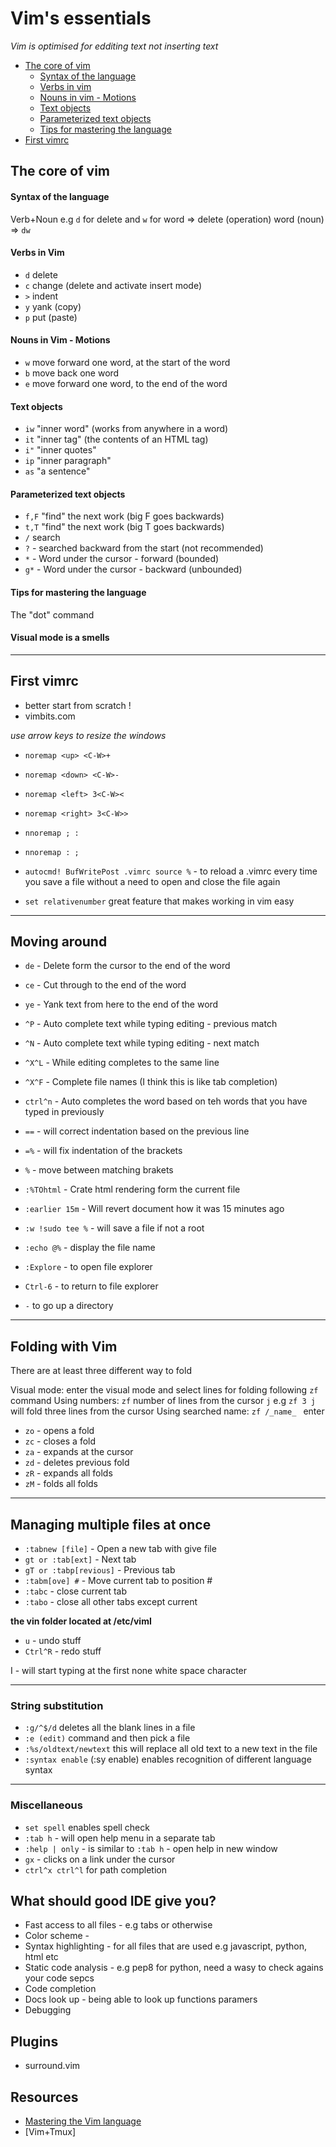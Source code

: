 # Vim's essentials 

_Vim is optimised for edditing text not inserting text_

- [The core of vim](#the-core-of-vim)
    - [Syntax of the language](#syntax-of-the-language)
    - [Verbs in vim](#verbs-in-vim)
    - [Nouns in vim - Motions](#nouns-in-vim-motions)
    - [Text objects](#text-objects)
    - [Parameterized text objects](#parameterized-text-object)
    - [Tips for mastering the language](#tips-for-mastering-the-language)
- [First vimrc](#first-vimrc)

## The core of vim

#### Syntax of the language

Verb+Noun e.g `d` for delete and `w` for word => delete (operation) word (noun) => `dw`

#### Verbs in Vim

- `d` delete
- `c` change (delete and activate insert mode)
- `>` indent
- `y` yank (copy)
- `p` put (paste)

#### Nouns in Vim - Motions

- `w` move forward one word, at the start of the word
- `b` move back one word
- `e` move forward one word, to the end of the word

#### Text objects

- `iw` "inner word" (works from anywhere in a word)
- `it` "inner tag" (the contents of an HTML tag)
- `i"` "inner quotes"
- `ip` "inner paragraph"
- `as` "a sentence"

#### Parameterized text objects

- `f,F` "find" the next work (big F goes backwards)
- `t,T` "find" the next work (big T goes backwards)
- `/` search
- `?` - searched backward from the start (not recommended)
- `*` - Word under the cursor - forward (bounded)
- `g*` - Word under the cursor - backward (unbounded)

#### Tips for mastering the language

The "dot" command

#### Visual mode is a smells

----------------------------------------------------------------------------------------------------

## First vimrc

- better start from scratch !
- vimbits.com

_use arrow keys to resize the windows_

- `noremap <up> <C-W>+` 
- `noremap <down> <C-W>-`
- `noremap <left> 3<C-W><`
- `noremap <right> 3<C-W>>`

- `nnoremap ; :`
- `nnoremap : ;`

- `autocmd! BufWritePost .vimrc source %` - to reload a .vimrc every time you save a file without a need to open and
close the file again
- `set relativenumber` great feature that makes working in vim easy

----------------------------------------------------------------------------------------------------

## Moving around

- `de` - Delete form the cursor to the end of the word
- `ce` - Cut through to the end of the word
- `ye` - Yank text from here to the end of the word
 
- `^P` - Auto complete text while typing editing - previous match
- `^N` - Auto complete text while typing editing - next match
- `^X^L` - While editing completes to the same line
- `^X^F` - Complete file names (I think this is like tab completion)
- `ctrl^n` - Auto completes the word based on teh words that you have typed in previously

- `==` - will correct indentation based on the previous line
- `=%` - will fix indentation of the brackets
- `%` - move between matching brakets
 
- `:%TOhtml` - Crate html rendering form the current file
- `:earlier 15m` - Will revert document how it was 15 minutes ago
- `:w !sudo tee %` - will save a file if not a root
 
- `:echo @%` - display the file name
 
- `:Explore` - to open file explorer
- `Ctrl-6` - to return to file explorer
- `-` to go up a directory

----------------------------------------------------------------------------------------------------

## Folding with Vim

There are at least three different way to fold

Visual mode: enter the visual mode and select lines for folding following `zf` command
Using numbers: `zf` number of lines from the cursor `j` e.g `zf 3 j` will fold three lines from the cursor
Using searched name: `zf /_name_ ` enter

- `zo` - opens a fold
- `zc` - closes a fold
- `za` - expands at the cursor
- `zd` - deletes previous fold
- `zR` - expands all folds
- `zM` - folds all folds

----------------------------------------------------------------------------------------------------

## Managing multiple files at once

- `:tabnew [file]` - Open a new tab with give file
- `gt or :tab[ext]` - Next tab
- `gT or :tabp[revious]` - Previous tab
- `:tabm[ove] #` - Move current tab to position #
- `:tabc` - close current tab
- `:tabo` - close all other tabs except current

__the vin folder located at /etc/vimI__

- `u` - undo stuff
- `Ctrl^R` - redo stuff

I - will start typing at the first none white space character 

----------------------------------------------------------------------------------------------------

### String substitution

- `:g/^$/d` deletes all the blank lines in a file
- `:e (edit)` command and then pick a file
- `:%s/oldtext/newtext` this will replace all old text to a new text in the file
- `:syntax enable` (:sy enable) enables recognition of different language syntax

----------------------------------------------------------------------------------------------------

### Miscellaneous

- `set spell` enables spell check
- `:tab h` - will open help menu in a separate tab
- `:help | only` - is similar to `:tab h` - open help in new window
- `gx` - clicks on a link under the cursor
- `ctrl^x ctrl^l` for path completion

## What should good IDE give you?

 - Fast access to all files - e.g tabs or otherwise
 - Color scheme             -  
 - Syntax highlighting      - for all files that are used e.g javascript, python, html etc
 - Static code analysis     - e.g pep8 for python, need a wasy to check agains your code sepcs
 - Code completion         
 - Docs look up             - being able to look up functions paramers 
 - Debugging             

## Plugins

- surround.vim

## Resources

- [Mastering the Vim language](https://www.youtube.com/watch?v=6T5aCzbrd18&index=6&list=WL)
- [Vim+Tmux]
